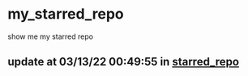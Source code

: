 # my_starred_repo
show me my starred repo

update at 03/13/22 00:49:55 in [starred_repo](./index.html)
---

